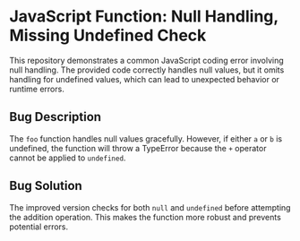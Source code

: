 # JavaScript Function: Null Handling, Missing Undefined Check

This repository demonstrates a common JavaScript coding error involving null handling. The provided code correctly handles null values, but it omits handling for undefined values, which can lead to unexpected behavior or runtime errors.

## Bug Description
The `foo` function handles null values gracefully. However, if either `a` or `b` is undefined, the function will throw a TypeError because the `+` operator cannot be applied to `undefined`.

## Bug Solution
The improved version checks for both `null` and `undefined` before attempting the addition operation. This makes the function more robust and prevents potential errors.